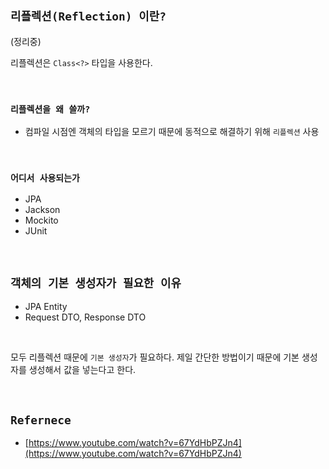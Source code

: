 ## `리플렉션(Reflection) 이란?`

(정리중)

리플렉션은 `Class<?>` 타입을 사용한다. 

<br>

### `리플렉션을 왜 쓸까?`

- 컴파일 시점엔 객체의 타입을 모르기 때문에 동적으로 해결하기 위해 `리플렉션` 사용

<br>

### `어디서 사용되는가`

- JPA
- Jackson
- Mockito
- JUnit

<br>

## `객체의 기본 생성자가 필요한 이유`

- JPA Entity
- Request DTO, Response DTO

<br>

모두 리플렉션 때문에 `기본 생성자`가 필요하다. 제일 간단한 방법이기 때문에 기본 생성자를 생성해서 값을 넣는다고 한다.

<br>

## `Refernece`

- [https://www.youtube.com/watch?v=67YdHbPZJn4](https://www.youtube.com/watch?v=67YdHbPZJn4)